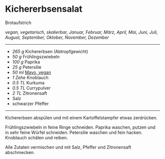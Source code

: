 # Kichererbsensalat

Brotaufstrich

*vegan, vegetarisch, skalierbar, Januar, Februar, März, April, Mai, Juni, Juli, August, September, Oktober, November, Dezember*

---

- *265 g* Kichererbsen (Abtropfgewicht)
- *50 g* Frühlingszwiebeln
- *100 g* Paprika
- *25 g* Petersilie
- *50 ml* [Mayo, vegan](mayo.md)
- *1 Zehe* Knoblauch
- *0.5 TL* Kurkuma
- *0.5 TL* Currypulver
- *2 TL* Zitronensaft
- Salz
- schwarzer Pfeffer

---

Kichererbsen abspülen und mit einem Kartoffelstampfer etwas zerdrücken.

Frühlingszwiebeln in feine Ringe schneiden. Paprika waschen, putzen und in sehr feine Würfel schneiden. Petersilie waschen und fein hacken. Knoblauch schälen und reiben.

Alle Zutaten vermischen und mit Salz, Pfeffer und Zitronensaft abschmecken.
